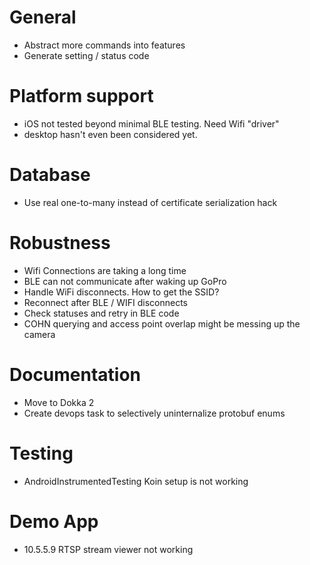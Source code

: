 # General 
- Abstract more commands into features
- Generate setting / status code

# Platform support

- iOS not tested beyond minimal BLE testing. Need Wifi "driver"
- desktop hasn't even been considered yet.

# Database

- Use real one-to-many instead of certificate serialization hack

# Robustness 

- Wifi Connections are taking a long time
- BLE can not communicate after waking up GoPro
- Handle WiFi disconnects. How to get the SSID?
- Reconnect after BLE / WIFI disconnects
- Check statuses and retry in BLE code
- COHN querying and access point overlap might be messing up the camera

# Documentation

- Move to Dokka 2
- Create devops task to selectively uninternalize protobuf enums

# Testing

- AndroidInstrumentedTesting Koin setup is not working

# Demo App

- 10.5.5.9 RTSP stream viewer not working